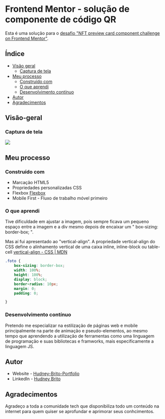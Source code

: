 # Frontend Mentor - solução de componente de código QR

Esta é uma solução para o [desafio "NFT preview card component challenge on Frontend Mentor"](https://www.frontendmentor.io/challenges/nft-preview-card-component-SbdUL_w0U).

## Índice

- [Visão geral](#visão-geral)
  - [Captura de tela](#captura-de-tela)
- [Meu processo](#meu-processo)
  - [Construído com](#construído-com)
  - [O que aprendi](#o-que-aprendi)
  - [Desenvolvimento contínuo](#desenvolvimento-contínuo)
- [Autor](#autor)
- [Agradecimentos](#agradecimentos)


## Visão-geral

### Captura de tela

![](images/NFTgif.gif)


## Meu processo

### Construído com

- Marcação HTML5 
- Propriedades personalizadas CSS
- Flexbox [Flexbox](https://css-tricks.com/snippets/css/a-guide-to-flexbox/)
- Mobile First - Fluxo de trabalho móvel primeiro

### O que aprendi

Tive dificuldade em ajustar a imagem, pois sempre ficava um pequeno espaço entre a imagem e a div mesmo depois de encaixar um " box-sizing: border-box; ".

Mas aí fui apresentado ao "vertical-align". A propriedade vertical-align do CSS define o alinhamento vertical de uma caixa inline, inline-block ou table-cell [vertical-align - CSS | MDN](mozilla.org)




```css
.foto {
    box-sizing: border-box;
    width: 100%;
    height: 100%;
    display: block;
    border-radius: 10px;
    margin: 0;
    padding: 0;

}
```

### Desenvolvimento contínuo

Pretendo me especializar na estilização de páginas web e mobile principalmente na parte de animação e pseudo-elementos, ao mesmo tempo que aprendendo a utilização de ferramentas como uma linguagem de programação e suas bibliotecas e framworks, mais especificamente a linguagem JS.

## Autor

- Website - [Hudney-Brito-Portfolio](https://hudney-fsbrito.github.io/Hudney-Brito-Portfolio-/)
- LinkedIn - [Hudney Brito](https://www.linkedin.com/in/hudneyfernandes-dev/)

## Agradecimentos

Agradeço a toda a comunidade tech que disponibiliza todo um conteúdo na internet para quem quiser se aprofundar e aprimorar seus conhcimentos. 
